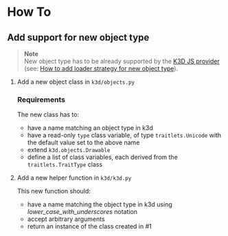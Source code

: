 # How To

## Add support for new object type

> **Note**  
New object type has to be already supported by the [K3D JS provider](js/src/providers/threejs/objects)  
(see: [How to add loader strategy for new object type](js/HOW-TO.md)).

1. Add a new object class in `k3d/objects.py`

    ### Requirements

    The new class has to:
    * have a name matching an object type in k3d
    * have a read-only `type` class variable, of type `traitlets.Unicode` with the default value
      set to the above name
    * extend `k3d.objects.Drawable`
    * define a list of class variables, each derived from the `traitlets.TraitType` class

2. Add a new helper function in `k3d/k3d.py`

    This new function should:
    * have a name matching the object type in k3d using *lower_case_with_underscores* notation
    * accept arbitrary arguments
    * return an instance of the class created in #1
